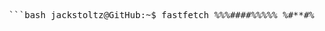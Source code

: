 <pre> ```bash jackstoltz@GitHub:~$ fastfetch %%%####%%%%% %#**#% jackstoltz@GitHub %%*=============+%*==*% ----------------- %#=======+*****+=======*% Name: Jack Stoltz %+=====*%% %%#+===*% School: Georgia Tech @%=====+% %%%%% Major: Computer Engineering %=====+% %#=========================# Expected Grad: May 2027 %=====*% %#=========================# Currently: GPU Engineering Intern @ Intel %=====+% %#==*%%*==#%%====+%%%%%%+==# Previously: EasyBelly, Premium Merchant Funding %%=====*% %%%%%%#===# %====+% %%%%% Languages: Python, Java, C++, SQL %#======#%@ %%+====# %====+% Frameworks: PyTorch, TensorFlow, Flask, Django %*========*%%%%*========# %====+% Tools/Platforms: Git, Docker, AWS, Supabase %%+============+*%%+++% %====+% LinkedIn: https://linkedin.com/in/jackstoltz %%%%%%%%%% %%%%====+%%% GitHub: https://github.com/jstoltz5 %#=========% Website: (your portfolio link here) %#*********% Email: jstoltz5@gmail.com ``` </pre>

